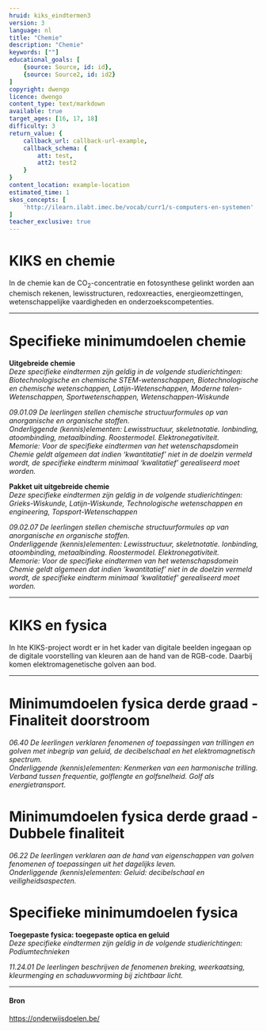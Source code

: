 ```yaml
---
hruid: kiks_eindtermen3
version: 3
language: nl
title: "Chemie"
description: "Chemie"
keywords: [""]
educational_goals: [
    {source: Source, id: id}, 
    {source: Source2, id: id2}
]
copyright: dwengo
licence: dwengo
content_type: text/markdown
available: true
target_ages: [16, 17, 18]
difficulty: 3
return_value: {
    callback_url: callback-url-example,
    callback_schema: {
        att: test,
        att2: test2
    }
}
content_location: example-location
estimated_time: 1
skos_concepts: [
    'http://ilearn.ilabt.imec.be/vocab/curr1/s-computers-en-systemen'
]
teacher_exclusive: true
---
```


# KIKS en chemie

In de chemie kan de CO<sub>2</sub>-concentratie en fotosynthese gelinkt worden aan chemisch rekenen, lewisstructuren, redoxreacties, energieomzettingen, wetenschappelijke
vaardigheden en onderzoekscompetenties.

-----

# Specifieke minimumdoelen chemie

**Uitgebreide chemie**<br>
*Deze specifieke eindtermen zijn geldig in de volgende studierichtingen: Biotechnologische en chemische STEM-wetenschappen, Biotechnologische en chemische wetenschappen, Latijn-Wetenschappen, Moderne talen-Wetenschappen, Sportwetenschappen, Wetenschappen-Wiskunde*

*09.01.09 De leerlingen stellen chemische structuurformules op van anorganische en organische stoffen.* <br>
*Onderliggende (kennis)elementen: Lewisstructuur, skeletnotatie. Ionbinding, atoombinding, metaalbinding. Roostermodel. Elektronegativiteit.* <br>
*Memorie: Voor de specifieke eindtermen van het wetenschapsdomein Chemie geldt algemeen dat indien ‘kwantitatief’ niet in de doelzin vermeld wordt, de specifieke eindterm minimaal ‘kwalitatief’ gerealiseerd moet worden.*

**Pakket uit uitgebreide chemie** <br>
*Deze specifieke eindtermen zijn geldig in de volgende studierichtingen: Grieks-Wiskunde, Latijn-Wiskunde, Technologische wetenschappen en engineering, Topsport-Wetenschappen*

*09.02.07 De leerlingen stellen chemische structuurformules op van anorganische en organische stoffen.* <br>
*Onderliggende (kennis)elementen: Lewisstructuur, skeletnotatie. Ionbinding, atoombinding, metaalbinding. Roostermodel. Elektronegativiteit.* <br>
*Memorie: Voor de specifieke eindtermen van het wetenschapsdomein Chemie geldt algemeen dat indien ‘kwantitatief’ niet in de doelzin vermeld wordt, de specifieke eindterm minimaal ‘kwalitatief’ gerealiseerd moet worden.*



-----

# KIKS en fysica

In hte KIKS-project wordt er in het kader van digitale beelden ingegaan op de digitale voorstelling van kleuren aan de hand van de RGB-code. Daarbij komen elektromagenetische golven aan bod. 

-----

# Minimumdoelen fysica derde graad - Finaliteit doorstroom
*06.40 De leerlingen verklaren fenomenen of toepassingen van trillingen en golven met inbegrip van geluid, de decibelschaal en het elektromagnetisch spectrum.* <br>
*Onderliggende (kennis)elementen: Kenmerken van een harmonische trilling. Verband tussen frequentie, golflengte en golfsnelheid. Golf als energietransport.*

# Minimumdoelen fysica derde graad - Dubbele finaliteit
*06.22 De leerlingen verklaren aan de hand van eigenschappen van golven fenomenen of toepassingen uit het dagelijks leven.* <br>
*Onderliggende (kennis)elementen: Geluid: decibelschaal en veiligheidsaspecten.*

# Specifieke minimumdoelen fysica

**Toegepaste fysica: toegepaste optica en geluid**<br>
*Deze specifieke eindtermen zijn geldig in de volgende studierichtingen: Podiumtechnieken*

*11.24.01 De leerlingen beschrijven de fenomenen breking, weerkaatsing, kleurmenging en schaduwvorming bij zichtbaar licht.*

-----

#### Bron
https://onderwijsdoelen.be/
